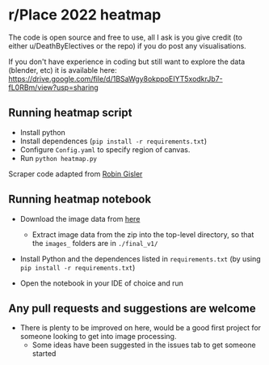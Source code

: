 # r/Place 2022 heatmap

The code is open source and free to use, all I ask is you give credit (to either u/DeathByElectives or the repo) if you do post any visualisations. 

If you don't have experience in coding but still want to explore the data (blender, etc) it is available here: https://drive.google.com/file/d/1BSaWgy8okppoEIYT5xodkrJb7-fL0RBm/view?usp=sharing 

## Running heatmap script

- Install python
- Install dependences (`pip install -r requirements.txt`)
- Configure `Config.yaml` to specify region of canvas.
- Run `python heatmap.py`

Scraper code adapted from [Robin Gisler](https://github.com/gislerro/)

## Running heatmap notebook

- Download the image data from [here](https://place.thatguyalex.com/)
  - Extract image data from the zip into the top-level directory, so that the `images_` folders are in `./final_v1/`

- Install Python and the dependences listed in `requirements.txt` (by using `pip install -r requirements.txt`)

- Open the notebook in your IDE of choice and run

## Any pull requests and suggestions are welcome

- There is plenty to be improved on here, would be a good first project for someone looking to get into image processing.
  - Some ideas have been suggested in the issues tab to get someone started 

